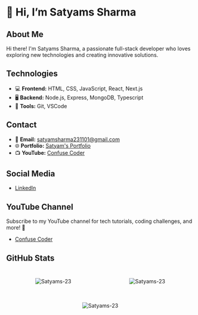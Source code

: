 # 👋 Hi, I’m Satyams Sharma

## About Me
Hi there! I'm Satyams Sharma, a passionate full-stack developer who loves exploring new technologies and creating innovative solutions.

## Technologies
- 💻 **Frontend:** HTML, CSS, JavaScript, React, Next.js
- 🖥️ **Backend:** Node.js, Express, MongoDB, Typescript
- 🚀 **Tools:** Git, VSCode
  
## Contact
- 📧 **Email:** satyamsharma231101@gmail.com
- 🌐 **Portfolio:** [Satyam's Portfolio](https://satyamportfolio.vercel.app/)
- 📺 **YouTube:** [Confuse Coder](http://www.youtube.com/@ConfuseCoder23)

## Social Media
- [LinkedIn](https://www.linkedin.com/in/satyam-sharma-7530b9280)

## YouTube Channel
Subscribe to my YouTube channel for tech tutorials, coding challenges, and more! 🚀
- [Confuse Coder](http://www.youtube.com/@ConfuseCoder23)


## GitHub Stats

<div style="display: flex; justify-content: space-between; align-items: flex-start; flex-wrap: wrap;">
  <div style="flex: 1 0 30%; padding: 10px;">
    <p align="center">
      <img src="https://github-readme-stats.vercel.app/api?username=Satyams-23&show_icons=true&locale=en" alt="Satyams-23" />
    </p>
  </div>
  <div style="flex: 1 0 30%; padding: 10px;">
    <p align="center">
      <img src="https://github-readme-streak-stats.herokuapp.com/?user=Satyams-23" alt="Satyams-23" />
    </p>
  </div>
  <div style="flex: 1 0 30%; padding: 10px;">
    <p align="center">
      <img src="https://github-readme-stats.vercel.app/api/top-langs/?username=Satyams-23&layout=compact" alt="Satyams-23" />
    </p>
  </div>
</div>




##
